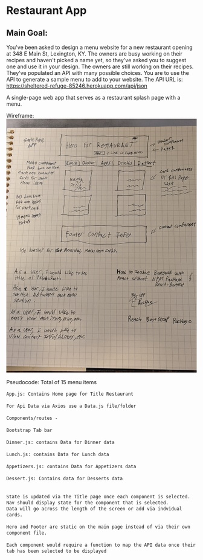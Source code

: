 # Restaurant App
## Main Goal:
You've been asked to design a menu website for a new restaurant opening at 348 E Main St, Lexington, KY. The owners are busy working on their recipes and haven't picked a name yet, so they've asked you to suggest one and use it in your design.
The owners are still working on their recipes. They've populated an API with many possible choices. You are to use the API to generate a sample menu to add to your website. The API URL is: https://sheltered-refuge-85246.herokuapp.com/api/json

A single-page web app that serves as a restaurant splash page with a menu. 

Wireframe:
![wireframe](/wireframe.jpg)

Pseudocode:
    Total of 15 menu items

    App.js: Contains Home page for Title Restaurant

    For Api Data via Axios use a Data.js file/folder

    Components/routes -

    Bootstrap Tab bar 
            
    Dinner.js: contains Data for Dinner data 

    Lunch.js: contains Data for Lunch data 

    Appetizers.js: contains Data for Appetizers data

    Dessert.js: Contains data for Desserts data 

    
    State is updated via the Title page once each component is selected. Nav should display state for the component that is selected. 
    Data will go across the length of the screen or add via indvidual cards. 

    Hero and Footer are static on the main page instead of via their own component file.

    Each component would require a function to map the API data once their tab has been selected to be displayed